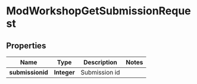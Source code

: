 

# ModWorkshopGetSubmissionRequest


## Properties

| Name | Type | Description | Notes |
|------------ | ------------- | ------------- | -------------|
|**submissionid** | **Integer** | Submission id |  |



